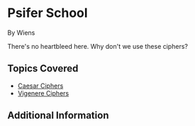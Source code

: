 # Psifer School

By Wiens



There's no heartbleed here. Why don't we use these ciphers?
## Topics Covered

- [Caesar Ciphers](/cryptography/what-is-caesar-cipher-rot-13/)
- [Vigenere Ciphers](/cryptography/what-is-a-vigenere-cipher/)
## Additional Information

